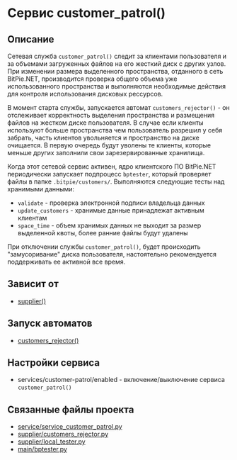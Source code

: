 # Сервис customer_patrol()


## Описание
Сетевая служба `customer_patrol()` следит за клиентами пользователя и за объемами загруженных файлов
на его жесткий диск с других узлов. 
При изменении размера выделенного пространства, отданного в сеть BitPie.NET, производится проверка
общего объема уже использованного пространства и выполняются необходимые действия 
для контроля использования дисковых рессурсов. 

В момент старта службы, запускается автомат `customers_rejector()` - он отслеживает корректность
выделения пространства и размещения файлов на жестком диске пользователя.
В случае если клиенты используют больше пространства чем пользователь разрешил у себя забрать,
часть клиентов увольняется и пространство на диске очищается. 
В первую очередь будут уволены те клиенты, которые меньше других заполнили свои зарезервированные
хранилища.

Когда этот сетевой сервис активен, ядро клиентского ПО BitPie.NET периодически запускает подпроцесс
`bptester`, который проверяет файлы в папке `.bitpie/customers/`. Выполняются следующие тесты
над хранимыми данными:

  + `validate` - проверка электронной подписи владельца данных
  + `update_customers` - хранимые данные принадлежат активным клиентам
  + `space_time` - объем хранимых данных не выходит за размер выделенной квоты, более ранние файлы будут удалены

При отключении службы `customer_patrol()`, будет происходить "замусоривание" диска пользователя,
настоятельно рекомендуется поддерживать ее активной все время.


## Зависит от
* [supplier()](services/service_supplier.md)


## Запуск автоматов
* [customers_rejector()](supplier/customers_rejector.md)

## Настройки сервиса
* services/customer-patrol/enabled - включение/выключение сервиса `customer_patrol()`


## Связанные файлы проекта
* [service/service_customer_patrol.py](services/service_customer_patrol.py)
* [supplier/customers_rejector.py](supplier/customers_rejector.py)
* [supplier/local_tester.py](supplier/local_tester.py)
* [main/bptester.py](main/bptester.py)



